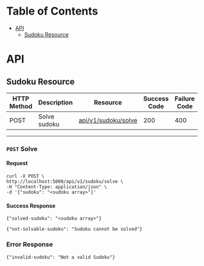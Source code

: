 # Table of Contents

- [API](#api)
  - [Sudoku Resource](#sudoku-resource)

# API

## Sudoku Resource

| HTTP Method | Description  | Resource                           | Success Code | Failure Code |
| ----------- | ------------ | ---------------------------------- | ------------ | ------------ |
| POST        | Solve sudoku | [api/v1/sudoku/solve](#post-solve) | 200          | 400          |

---

### `POST` Solve

#### Request

```shell
curl -X POST \
http://localhost:5000/api/v1/sudoku/solve \
-H "Content-Type: application/json" \
-d '{"sudoku": "<sudoku array>"}' 
```

#### Success Response

```shell
{"solved-sudoku": "<sudoku array>"}
```

```shell
{"not-solvable-sudoku": "Sudoku cannot be solved"}
```

### Error Response

```shell
{"invalid-sudoku": "Not a valid Sudoku"}
```
